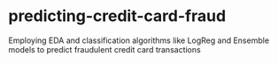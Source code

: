 # predicting-credit-card-fraud

Employing EDA and classification algorithms like LogReg and Ensemble models to predict fraudulent credit card transactions
